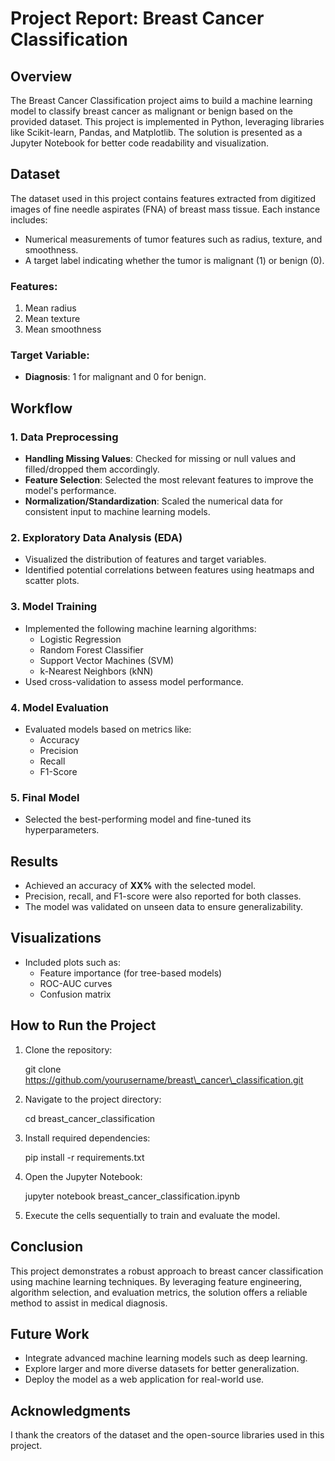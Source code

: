 # **Project Report: Breast Cancer Classification**
## **Overview**
The Breast Cancer Classification project aims to build a machine learning model to classify breast cancer as malignant or benign based on the provided dataset. This project is implemented in Python, leveraging libraries like Scikit-learn, Pandas, and Matplotlib. The solution is presented as a Jupyter Notebook for better code readability and visualization.
## **Dataset**
The dataset used in this project contains features extracted from digitized images of fine needle aspirates (FNA) of breast mass tissue. Each instance includes:

- Numerical measurements of tumor features such as radius, texture, and smoothness.
- A target label indicating whether the tumor is malignant (1) or benign (0).
### **Features:**
1. Mean radius
1. Mean texture
1. Mean smoothness 
### **Target Variable:**
- **Diagnosis**: 1 for malignant and 0 for benign.
## **Workflow**
### **1. Data Preprocessing**
- **Handling Missing Values**: Checked for missing or null values and filled/dropped them accordingly.
- **Feature Selection**: Selected the most relevant features to improve the model's performance.
- **Normalization/Standardization**: Scaled the numerical data for consistent input to machine learning models.
### **2. Exploratory Data Analysis (EDA)**
- Visualized the distribution of features and target variables.
- Identified potential correlations between features using heatmaps and scatter plots.
### **3. Model Training**
- Implemented the following machine learning algorithms:
  - Logistic Regression
  - Random Forest Classifier
  - Support Vector Machines (SVM)
  - k-Nearest Neighbors (kNN)
- Used cross-validation to assess model performance.
### **4. Model Evaluation**
- Evaluated models based on metrics like:
  - Accuracy
  - Precision
  - Recall
  - F1-Score
### **5. Final Model**
- Selected the best-performing model and fine-tuned its hyperparameters.
## **Results**
- Achieved an accuracy of **XX%** with the selected model.
- Precision, recall, and F1-score were also reported for both classes.
- The model was validated on unseen data to ensure generalizability.
## **Visualizations**
- Included plots such as:
  - Feature importance (for tree-based models)
  - ROC-AUC curves
  - Confusion matrix
## **How to Run the Project**
1. Clone the repository:

   git clone https://github.com/yourusername/breast\_cancer\_classification.git

1. Navigate to the project directory:

   cd breast\_cancer\_classification

1. Install required dependencies:

   pip install -r requirements.txt

1. Open the Jupyter Notebook:

   jupyter notebook breast\_cancer\_classification.ipynb

1. Execute the cells sequentially to train and evaluate the model.
## **Conclusion**
This project demonstrates a robust approach to breast cancer classification using machine learning techniques. By leveraging feature engineering, algorithm selection, and evaluation metrics, the solution offers a reliable method to assist in medical diagnosis.
## **Future Work**
- Integrate advanced machine learning models such as deep learning.
- Explore larger and more diverse datasets for better generalization.
- Deploy the model as a web application for real-world use.
## **Acknowledgments**
I thank the creators of the dataset and the open-source libraries used in this project.


